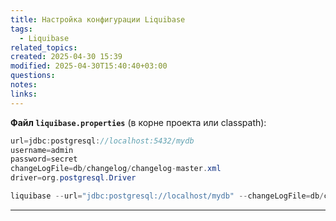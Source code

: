 ```yaml
---
title: Настройка конфигурации Liquibase
tags:
  - Liquibase
related_topics: 
created: 2025-04-30 15:39
modified: 2025-04-30T15:40:40+03:00
questions: 
notes: 
links: 
---
```


**Файл `liquibase.properties`** (в корне проекта или classpath):
```java
url=jdbc:postgresql://localhost:5432/mydb
username=admin
password=secret
changeLogFile=db/changelog/changelog-master.xml
driver=org.postgresql.Driver
```

```java
liquibase --url="jdbc:postgresql://localhost/mydb" --changeLogFile=db/changelog.xml update
```

-----

